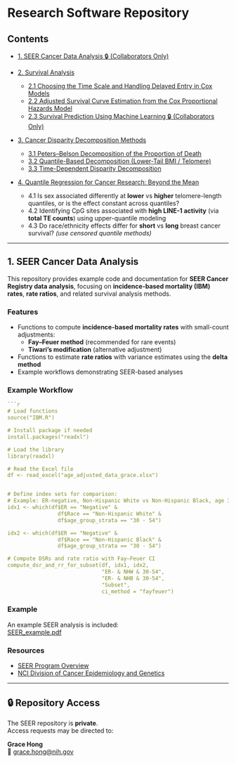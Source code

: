 # Research Software Repository

## Contents
- [1. SEER Cancer Data Analysis 🔒 (Collaborators Only)](#1-seer-cancer-data-analysis)

- [2. Survival Analysis](https://github.com/younghhk/Survival-Analysis)
  - [2.1 Choosing the Time Scale and Handling Delayed Entry in Cox Models](https://github.com/younghhk/Survival-Analysis#sec-time-scale-delayed-entry)
  - [2.2 Adjusted Survival Curve Estimation from the Cox Proportional Hazards Model](https://github.com/younghhk/Survival-Analysis#sec-adjusted-survival)
  - [2.3 Survival Prediction Using Machine Learning 🔒 (Collaborators Only)](https://github.com/younghhk/Survival-Analysis#survival-prediction-using-machine-learning)

- [3. Cancer Disparity Decomposition Methods](https://github.com/younghhk/Disparity-Decomposition)
  - [3.1 Peters–Belson Decomposition of the Proportion of Death](https://github.com/younghhk/Disparity-Decomposition#petersbelson-decomposition-on-the-proportion-of-death-black-vs-white)
  - [3.2 Quantile-Based Decomposition (Lower-Tail BMI / Telomere)](https://github.com/younghhk/Disparity-Decomposition#quantile-based-disparity-decomposition-focus-on-lower-bmi)
  - [3.3 Time-Dependent Disparity Decomposition](https://github.com/younghhk/Disparity-Decomposition#3-time-dependent-disparity-decomposition--narrative-no-formulas)

- [4. Quantile Regression for Cancer Research: Beyond the Mean](https://github.com/younghhk/Quantile-Regression)
  - 4.1 Is sex associated differently at **lower** vs **higher** telomere-length quantiles, or is the effect constant across quantiles?
  - 4.2 Identifying CpG sites associated with **high LINE-1 activity** (via **total TE counts**) using upper-quantile modeling
  - 4.3 Do race/ethnicity effects differ for **short** vs **long** breast cancer survival? *(use censored quantile methods)*

---


## 1. SEER Cancer Data Analysis

This repository provides example code and documentation for **SEER Cancer Registry data analysis**, focusing on **incidence-based mortality (IBM) rates**, **rate ratios**, and related survival analysis methods.





###  Features
- Functions to compute **incidence-based mortality rates** with small-count adjustments:
  - **Fay–Feuer method** (recommended for rare events)  
  - **Tiwari’s modification** (alternative adjustment)  
- Functions to estimate **rate ratios** with variance estimates using the **delta method**  
- Example workflows demonstrating SEER-based analyses  



### Example Workflow

```r
```r
# Load functions
source("IBM.R")

# Install package if needed
install.packages("readxl")

# Load the library
library(readxl)

# Read the Excel file
df <- read_excel("age_adjusted_data_grace.xlsx")


# Define index sets for comparison:
# Example: ER-negative, Non-Hispanic White vs Non-Hispanic Black, age 30–54
idx1 <- which(df$ER == "Negative" &
                df$Race == "Non-Hispanic White" &
                df$age_group_strata == "30 - 54")

idx2 <- which(df$ER == "Negative" &
                df$Race == "Non-Hispanic Black" &
                df$age_group_strata == "30 - 54")

# Compute DSRs and rate ratio with Fay–Feuer CI
compute_dsr_and_rr_for_subset(df, idx1, idx2,
                              "ER- & NHW & 30-54",
                              "ER- & NHB & 30-54",
                              "Subset",
                              ci_method = "fayfeuer")
```


###  Example 

An example SEER analysis is included:  
 [SEER_example.pdf](SEER_example.pdf)  



###  Resources
- [SEER Program Overview](https://seer.cancer.gov/)  
- [NCI Division of Cancer Epidemiology and Genetics](https://dceg.cancer.gov/)  





---
## 🔒 Repository Access

The SEER repository is **private**.  
Access requests may be directed to:

**Grace Hong**  
📧 [grace.hong@nih.gov](mailto:grace.hong@nih.gov)  

